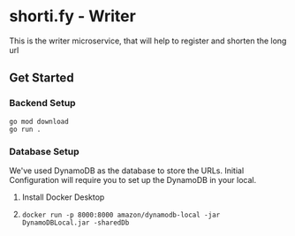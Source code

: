 # shorti.fy - Writer

This is the writer microservice, that will help to register and shorten the long url

## Get Started
### Backend Setup
```shell
go mod download
go run .
```

### Database Setup
We've used DynamoDB as the database to store the URLs.
Initial Configuration will require you to set up the DynamoDB in your local.

1. Install Docker Desktop
2. ```shell
   docker run -p 8000:8000 amazon/dynamodb-local -jar DynamoDBLocal.jar -sharedDb
   ```
   